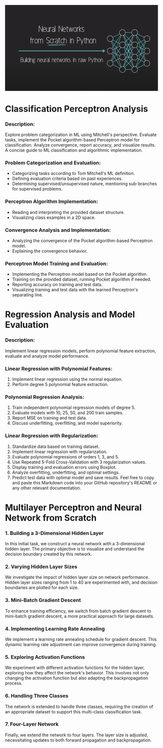 <img src="https://github.com/mahyarmohammadimatin/Machine-Learning-From-Scratch/blob/main/pic.png">

# Classification Perceptron Analysis
### Description:
Explore problem categorization in ML using Mitchell's perspective. Evaluate tasks, implement the Pocket algorithm-based Perceptron model 
for classification. Analyze convergence, report accuracy, and visualize results. A concise guide to ML classification and algorithmic implementation.
### Problem Categorization and Evaluation:
- Categorizing tasks according to Tom Mitchell's ML definition.
- Defining evaluation criteria based on past experiences.
- Determining supervised/unsupervised nature, mentioning sub-branches for supervised problems.

### Perceptron Algorithm Implementation:
- Reading and interpreting the provided dataset structure.
- Visualizing class examples in a 2D space.

### Convergence Analysis and Implementation:
- Analyzing the convergence of the Pocket algorithm-based Perceptron model.
- Explaining the convergence behavior.

### Perceptron Model Training and Evaluation:
- Implementing the Perceptron model based on the Pocket algorithm.
- Training on the provided dataset, running Pocket algorithm if needed.
- Reporting accuracy on training and test data.
- Visualizing training and test data with the learned Perceptron's separating line.


# Regression Analysis and Model Evaluation
### Description:
Implement linear regression models, perform polynomial feature extraction, evaluate and analyze model performance.
### Linear Regression with Polynomial Features:
1. Implement linear regression using the normal equation.
2. Perform degree 5 polynomial feature extraction.

### Polynomial Regression Analysis:
1. Train independent polynomial regression models of degree 5.
2. Evaluate models with 10, 25, 50, and 200 train samples.
3. Report MSE on training and test data.
4. Discuss underfitting, overfitting, and model superiority.

### Linear Regression with Regularization:
1. Standardize data based on training dataset.
2. Implement linear regression with regularization.
3. Evaluate polynomial regressions of orders 1, 3, and 5.
4. Use Repeated 5-Fold Cross-Validation with 3 regularization values.
5. Display training and evaluation errors using Boxplot.
6. Analyze overfitting, underfitting, and optimal settings.
7. Predict test data with optimal model and save results.
Feel free to copy and paste this Markdown code into your GitHub repository's README or any other relevant documentation.



# Multilayer Perceptron and Neural Network from Scratch
### 1. Building a 3-Dimensional Hidden Layer
In this initial task, we construct a neural network with a 3-dimensional hidden layer. The primary objective is to visualize and understand the decision boundary created by this network.

### 2. Varying Hidden Layer Sizes
We investigate the impact of hidden layer size on network performance. Hidden layer sizes ranging from 1 to 40 are experimented with, and decision boundaries are plotted for each size.

### 3. Mini-Batch Gradient Descent
To enhance training efficiency, we switch from batch gradient descent to mini-batch gradient descent, a more practical approach for large datasets.

### 4. Implementing Learning Rate Annealing
We implement a learning rate annealing schedule for gradient descent. This dynamic learning rate adjustment can improve convergence during training.

### 5. Exploring Activation Functions
We experiment with different activation functions for the hidden layer, exploring how they affect the network's behavior. This involves not only changing the activation function but also adapting the backpropagation process.

### 6. Handling Three Classes
The network is extended to handle three classes, requiring the creation of an appropriate dataset to support this multi-class classification task.

### 7. Four-Layer Network
Finally, we extend the network to four layers. The layer size is adjusted, necessitating updates to both forward propagation and backpropagation.
